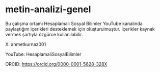 # metin-analizi-genel
Bu çalışma ortamı Hesaplamalı Sosyal Bilimler YouTube kanalında paylaştığım içerikleri desteklemek için oluşturulmuştur. İçerikler kaynak vermek şartıyla özgürce kullanılabilir. 

X: ahmetkurnaz001

YouTube: HesaplamaliSosyalBilimler

ORCID: https://orcid.org/0000-0001-5628-328X
